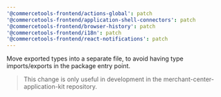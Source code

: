```yaml
---
'@commercetools-frontend/actions-global': patch
'@commercetools-frontend/application-shell-connectors': patch
'@commercetools-frontend/browser-history': patch
'@commercetools-frontend/i18n': patch
'@commercetools-frontend/react-notifications': patch
---
```


Move exported types into a separate file, to avoid having type imports/exports in the package entry point.

> This change is only useful in development in the merchant-center-application-kit repository.
